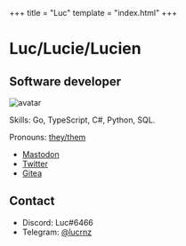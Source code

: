 +++
title = "Luc"
template = "index.html"
+++

# Luc/Lucie/Lucien
## Software developer

![avatar](/images/avatar.png)

Skills: Go, TypeScript, C#, Python, SQL.

Pronouns: [they/them](https://pronoun.is/they)

- [Mastodon](https://mas.to/@lucie)
- [Twitter](https://twitter.com/lucrnz)
- [Gitea](https://git.lucdev.net/luc)

## Contact
- Discord: Luc#6466
- Telegram: [@lucrnz](https://t.me/lucrnz)
